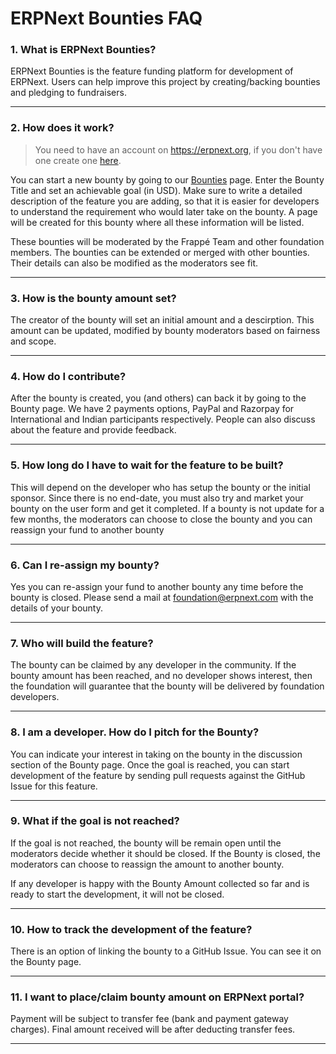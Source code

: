 # ERPNext Bounties FAQ

### 1. What is ERPNext Bounties?

ERPNext Bounties is the feature funding platform for development of ERPNext. Users can help improve this project by creating/backing bounties and pledging to fundraisers.

---

### 2. How does it work?
> You need to have an account on https://erpnext.org, if you don't have one create one [here](https://erpnext.org/login#signup).

You can start a new bounty by going to our [Bounties](https://erpnext.org/bounties) page. Enter the Bounty Title and set an achievable goal (in USD). Make sure to write a detailed description of the feature you are adding, so that it is easier for developers to understand the requirement who would later take on the bounty. A page will be created for this bounty where all these information will be listed.

These bounties will be moderated by the Frappé Team and other foundation members. The bounties can be extended or merged with other bounties. Their details can also be modified as the moderators see fit.

---

### 3. How is the bounty amount set?

The creator of the bounty will set an initial amount and a descirption. This amount can be updated, modified by bounty moderators based on fairness and scope.

---

### 4. How do I contribute?

After the bounty is created, you (and others) can back it by going to the Bounty page. We have 2 payments options, PayPal and Razorpay for International and Indian participants respectively. People can also discuss about the feature and provide feedback.

---

### 5. How long do I have to wait for the feature to be built?

This will depend on the developer who has setup the bounty or the initial sponsor. Since there is no end-date, you must also try and market your bounty on the user form and get it completed. If a bounty is not update for a few months, the moderators can choose to close the bounty and you can reassign your fund to another bounty

---

### 6. Can I re-assign my bounty?

Yes you can re-assign your fund to another bounty any time before the bounty is closed. Please send a mail at foundation@erpnext.com with the details of your bounty.

---

### 7. Who will build the feature?

The bounty can be claimed by any developer in the community. If the bounty amount has been reached, and no developer shows interest, then the foundation will guarantee that the bounty will be delivered by foundation developers.

---

### 8. I am a developer. How do I pitch for the Bounty?

You can indicate your interest in taking on the bounty in the discussion section of the Bounty page. Once the goal is reached, you can start development of the feature by sending pull requests against the GitHub Issue for this feature.

---

### 9. What if the goal is not reached?

If the goal is not reached, the bounty will be remain open until the moderators decide whether it should be closed. If the Bounty is closed, the moderators can choose to reassign the amount to another bounty.

If any developer is happy with the Bounty Amount collected so far and is ready to start the development, it will not be closed.

---

### 10. How to track the development of the feature?

There is an option of linking the bounty to a GitHub Issue. You can see it on the Bounty page.

---

### 11. I want to place/claim bounty amount on ERPNext portal?

Payment will be subject to transfer fee (bank and payment gateway charges).
Final amount received will be after deducting transfer fees.

---